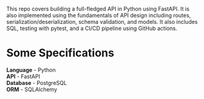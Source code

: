 This repo covers building a full-fledged API in Python using FastAPI. It is also implemented using the fundamentals of API design including routes, serialization/deserialization, schema validation, and models. It also includes SQL, testing with pytest, and a CI/CD pipeline using GitHub actions.

# Some Specifications
**Language** - Python <bR>
**API** - FastAPI <br>
**Database** - PostgreSQL <br>
**ORM** - SQLAlchemy <br>